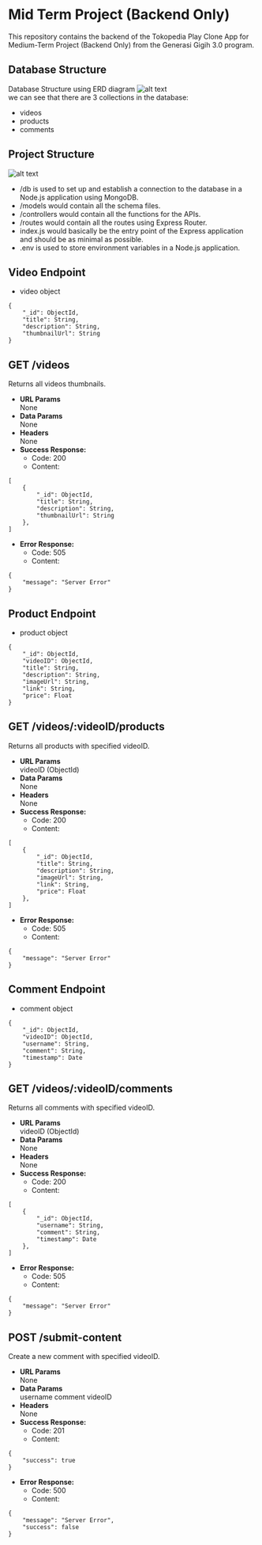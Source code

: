 # Mid Term Project (Backend Only)

This repository contains the backend of the Tokopedia Play Clone App for Medium-Term Project (Backend Only) from the Generasi Gigih 3.0 program.

## Database Structure

Database Structure using ERD diagram
![alt text](https://github.com/ddiox/gigih-midterm-project/blob/main/docs/database%20structure.png?raw=true)  
we can see that there are 3 collections in the database:

- videos
- products
- comments

## Project Structure

![alt text](https://github.com/ddiox/gigih-midterm-project/blob/main/docs/project%20structure.png?raw=true)

- /db is used to set up and establish a connection to the database in a Node.js application using MongoDB.
- /models would contain all the schema files.
- /controllers would contain all the functions for the APIs.
- /routes would contain all the routes using Express Router.
- index.js would basically be the entry point of the Express application and should be as minimal as possible.
- .env is used to store environment variables in a Node.js application.

## Video Endpoint

- video object

```
{
    "_id": ObjectId,
    "title": String,
    "description": String,
    "thumbnailUrl": String
}
```

## **GET /videos**

Returns all videos thumbnails.

- **URL Params**  
  None
- **Data Params**  
  None
- **Headers**  
  None
- **Success Response:**
  - Code: 200
  - Content:

```
[
    {
        "_id": ObjectId,
        "title": String,
        "description": String,
        "thumbnailUrl": String
    },
]
```

- **Error Response:**
  - Code: 505
  - Content:

```
{
    "message": "Server Error"
}
```

## Product Endpoint

- product object

```
{
    "_id": ObjectId,
    "videoID": ObjectId,
    "title": String,
    "description": String,
    "imageUrl": String,
    "link": String,
    "price": Float
}
```

## **GET /videos/:videoID/products**

Returns all products with specified videoID.

- **URL Params**  
  videoID (ObjectId)
- **Data Params**  
  None
- **Headers**  
  None
- **Success Response:**
  - Code: 200
  - Content:

```
[
    {
        "_id": ObjectId,
        "title": String,
        "description": String,
        "imageUrl": String,
        "link": String,
        "price": Float
    },
]
```

- **Error Response:**
  - Code: 505
  - Content:

```
{
    "message": "Server Error"
}
```

## Comment Endpoint

- comment object

```
{
    "_id": ObjectId,
    "videoID": ObjectId,
    "username": String,
    "comment": String,
    "timestamp": Date
}
```

## **GET /videos/:videoID/comments**

Returns all comments with specified videoID.

- **URL Params**  
  videoID (ObjectId)
- **Data Params**  
  None
- **Headers**  
  None
- **Success Response:**
  - Code: 200
  - Content:

```
[
    {
        "_id": ObjectId,
        "username": String,
        "comment": String,
        "timestamp": Date
    },
]
```

- **Error Response:**
  - Code: 505
  - Content:

```
{
    "message": "Server Error"
}
```

## **POST /submit-content**

Create a new comment with specified videoID.

- **URL Params**  
  None
- **Data Params**  
  username
  comment
  videoID
- **Headers**  
  None
- **Success Response:**
  - Code: 201
  - Content:

```
{
    "success": true
}
```

- **Error Response:**
  - Code: 500
  - Content:

```
{
    "message": "Server Error",
    "success": false
}
```
